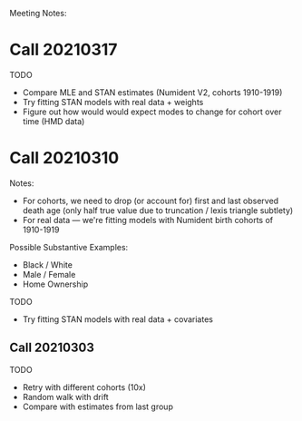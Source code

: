 Meeting Notes: 

Call 20210317
===========================
 

TODO

- Compare MLE and STAN estimates (Numident V2, cohorts 1910-1919)
- Try fitting STAN models with real data + weights 
- Figure out how would would expect modes to change for cohort over time (HMD data) 

Call 20210310
=============

Notes:  

* For cohorts, we need to drop (or account for) first and last observed death age (only half true value due to truncation / lexis triangle subtlety)
* For real data — we're fitting models with Numident birth cohorts of 1910-1919

Possible Substantive Examples: 

* Black / White
* Male / Female 
* Home Ownership 

TODO 

* Try fitting STAN models with real data + covariates  


Call 20210303
--------------------------

TODO 

* Retry with different cohorts (10x)
* Random walk with drift 
* Compare with estimates from last group  
